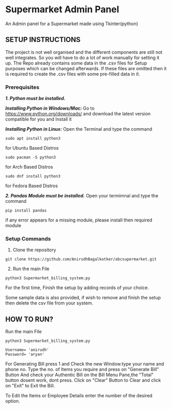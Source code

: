 # Supermarket Admin Panel
An Admin panel for a Supermarket made using Tkinter(python)

## SETUP INSTRUCTIONS

The project is not well organised and the different components are still not well integrates. So you will have to do a lot of work manually for setting it up. The Repo already contains some data in the .csv files for Setup purposes which can be changed afterwards. If these files are omitted then it is required to create the .csv files with some pre-filled data in it.

### Prerequisites
***1. Python must be installed.***

***Installing Python in Windows/Mac:***
Go to https://www.python.org/downloads/ and download the latest version compatible for you and Install it

***Installing Python in Linux:***
Open the Terminal and type the command

```
sudo apt install python3
```
for Ubuntu Based Distros

```
sudo pacman -S python3
```
for Arch Based Distros

```
sudo dnf install python3
```
for Fedora Based Distros

***2. Pandas Module must be installed.***
Open your termimnal and type the command

```
pip install pandas
```

if any error appears for a missing module, please install then required module

### Setup Commands

1. Clone the repository
```
git clone https://github.com/AnirudhBagalkotker/abcsupermarket.git
```

2. Run the main File
```
python3 Supermarket_billing_system.py 
```
For the first time, Finish the setup by adding records of your choice.

Some sample data is also provided, if wish to remove and finish the setup then delete
the csv file from your system.

## HOW TO RUN?

Run the main File
```
python3 Supermarket_billing_system.py 
```

```
Username= 'anirudh'
Password= 'aryan'
```

For Generating Bill press 1 and Check the new Window.type your name and phone no.
Type the no. of Items you require and press on "Generate Bill" Button And check 
your Authentic Bill on the Bill Menu Pane,the "Total" button dosent work, dont press.
Click on "Clear" Button to Clear and click on "Exit" to Exit the Bill.

To Edit the Items or Employee Details enter the number of the desired option.
